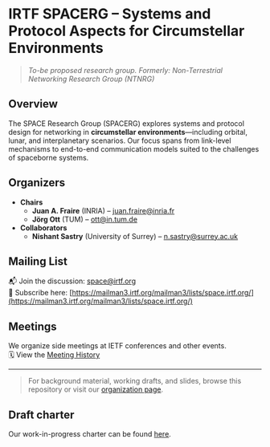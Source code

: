# IRTF SPACERG – Systems and Protocol Aspects for Circumstellar Environments

> _To-be proposed research group. Formerly: Non-Terrestrial Networking Research Group (NTNRG)_

## Overview

The SPACE Research Group (SPACERG) explores systems and protocol design for networking in **circumstellar environments**—including orbital, lunar, and interplanetary scenarios. Our focus spans from link-level mechanisms to end-to-end communication models suited to the challenges of spaceborne systems.

## Organizers

- **Chairs**
    - **Juan A. Fraire** (INRIA) – <juan.fraire@inria.fr>  
    - **Jörg Ott** (TUM) – <ott@in.tum.de>  
- **Collaborators**
    - **Nishant Sastry** (University of Surrey) – <n.sastry@surrey.ac.uk>

## Mailing List

📬 Join the discussion: [space@irtf.org](mailto:space@irtf.org)  
🔗 Subscribe here: [https://mailman3.irtf.org/mailman3/lists/space.irtf.org/](https://mailman3.irtf.org/mailman3/lists/space.irtf.org/)

## Meetings

We organize side meetings at IETF conferences and other events.  
🗓️ View the [Meeting History](meetings/meetings.md)

---

> For background material, working drafts, and slides, browse this repository or visit our [organization page](https://github.com/irtf-spacerg).

## Draft charter

Our work-in-progress charter can be found [here](charter/charter.md).
